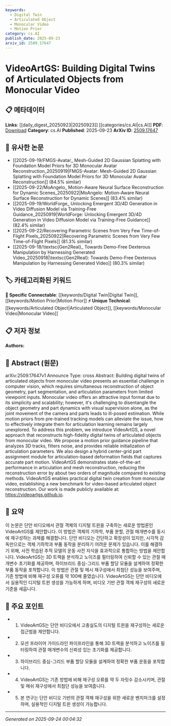 ```yaml
---
keywords:
  - Digital Twin
  - Articulated Object
  - Monocular Video
  - Motion Prior
category: cs.AI
publish_date: 2025-09-23
arxiv_id: 2509.17647
---
```


<!-- KEYWORD_LINKING_METADATA:
{
  "processed_timestamp": "2025-09-24T00:04:32.852191",
  "vocabulary_version": "1.0",
  "selected_keywords": [
    "Digital Twin",
    "Articulated Object",
    "Monocular Video",
    "Motion Prior"
  ],
  "rejected_keywords": [],
  "similarity_scores": {
    "Digital Twin": 0.8,
    "Articulated Object": 0.78,
    "Monocular Video": 0.75,
    "Motion Prior": 0.77
  },
  "extraction_method": "AI_prompt_based",
  "budget_applied": true,
  "candidates_json": {
    "candidates": [
      {
        "surface": "digital twins",
        "canonical": "Digital Twin",
        "aliases": [
          "virtual twin",
          "digital replica"
        ],
        "category": "specific_connectable",
        "rationale": "Digital twins are increasingly relevant in computer vision for modeling and simulation, providing strong linkage opportunities.",
        "novelty_score": 0.65,
        "connectivity_score": 0.82,
        "specificity_score": 0.78,
        "link_intent_score": 0.8
      },
      {
        "surface": "articulated objects",
        "canonical": "Articulated Object",
        "aliases": [
          "jointed object",
          "linked object"
        ],
        "category": "unique_technical",
        "rationale": "Articulated objects are a specialized focus within computer vision, offering unique insights into object dynamics.",
        "novelty_score": 0.72,
        "connectivity_score": 0.67,
        "specificity_score": 0.85,
        "link_intent_score": 0.78
      },
      {
        "surface": "monocular video",
        "canonical": "Monocular Video",
        "aliases": [
          "single-camera video",
          "single-view video"
        ],
        "category": "unique_technical",
        "rationale": "Monocular video is a distinct input format in vision tasks, crucial for understanding single-camera dynamics.",
        "novelty_score": 0.68,
        "connectivity_score": 0.7,
        "specificity_score": 0.8,
        "link_intent_score": 0.75
      },
      {
        "surface": "motion prior",
        "canonical": "Motion Prior",
        "aliases": [
          "movement prior",
          "dynamic prior"
        ],
        "category": "specific_connectable",
        "rationale": "Motion priors are essential for improving model predictions in dynamic environments, linking to broader motion analysis.",
        "novelty_score": 0.6,
        "connectivity_score": 0.79,
        "specificity_score": 0.72,
        "link_intent_score": 0.77
      }
    ],
    "ban_list_suggestions": [
      "method",
      "performance",
      "reconstruction error"
    ]
  },
  "decisions": [
    {
      "candidate_surface": "digital twins",
      "resolved_canonical": "Digital Twin",
      "decision": "linked",
      "scores": {
        "novelty": 0.65,
        "connectivity": 0.82,
        "specificity": 0.78,
        "link_intent": 0.8
      }
    },
    {
      "candidate_surface": "articulated objects",
      "resolved_canonical": "Articulated Object",
      "decision": "linked",
      "scores": {
        "novelty": 0.72,
        "connectivity": 0.67,
        "specificity": 0.85,
        "link_intent": 0.78
      }
    },
    {
      "candidate_surface": "monocular video",
      "resolved_canonical": "Monocular Video",
      "decision": "linked",
      "scores": {
        "novelty": 0.68,
        "connectivity": 0.7,
        "specificity": 0.8,
        "link_intent": 0.75
      }
    },
    {
      "candidate_surface": "motion prior",
      "resolved_canonical": "Motion Prior",
      "decision": "linked",
      "scores": {
        "novelty": 0.6,
        "connectivity": 0.79,
        "specificity": 0.72,
        "link_intent": 0.77
      }
    }
  ]
}
-->

# VideoArtGS: Building Digital Twins of Articulated Objects from Monocular Video

## 📋 메타데이터

**Links**: [[daily_digest_20250923|20250923]] [[categories/cs.AI|cs.AI]]
**PDF**: [Download](https://arxiv.org/pdf/2509.17647.pdf)
**Category**: cs.AI
**Published**: 2025-09-23
**ArXiv ID**: [2509.17647](https://arxiv.org/abs/2509.17647)

## 🔗 유사한 논문
- [[2025-09-19/FMGS-Avatar_ Mesh-Guided 2D Gaussian Splatting with Foundation Model Priors for 3D Monocular Avatar Reconstruction_20250919|FMGS-Avatar: Mesh-Guided 2D Gaussian Splatting with Foundation Model Priors for 3D Monocular Avatar Reconstruction]] (84.5% similar)
- [[2025-09-22/MoAngelo_ Motion-Aware Neural Surface Reconstruction for Dynamic Scenes_20250922|MoAngelo: Motion-Aware Neural Surface Reconstruction for Dynamic Scenes]] (83.4% similar)
- [[2025-09-19/WorldForge_ Unlocking Emergent 3D/4D Generation in Video Diffusion Model via Training-Free Guidance_20250919|WorldForge: Unlocking Emergent 3D/4D Generation in Video Diffusion Model via Training-Free Guidance]] (82.4% similar)
- [[2025-09-22/Recovering Parametric Scenes from Very Few Time-of-Flight Pixels_20250922|Recovering Parametric Scenes from Very Few Time-of-Flight Pixels]] (81.3% similar)
- [[2025-09-18/\textsc{Gen2Real}_ Towards Demo-Free Dexterous Manipulation by Harnessing Generated Video_20250918|\textsc{Gen2Real}: Towards Demo-Free Dexterous Manipulation by Harnessing Generated Video]] (80.3% similar)

## 🏷️ 카테고리화된 키워드
**🔗 Specific Connectable**: [[keywords/Digital Twin|Digital Twin]], [[keywords/Motion Prior|Motion Prior]]
**⚡ Unique Technical**: [[keywords/Articulated Object|Articulated Object]], [[keywords/Monocular Video|Monocular Video]]

## 📋 저자 정보

**Authors:** 

## 📄 Abstract (원문)

arXiv:2509.17647v1 Announce Type: cross 
Abstract: Building digital twins of articulated objects from monocular video presents an essential challenge in computer vision, which requires simultaneous reconstruction of object geometry, part segmentation, and articulation parameters from limited viewpoint inputs. Monocular video offers an attractive input format due to its simplicity and scalability; however, it's challenging to disentangle the object geometry and part dynamics with visual supervision alone, as the joint movement of the camera and parts leads to ill-posed estimation. While motion priors from pre-trained tracking models can alleviate the issue, how to effectively integrate them for articulation learning remains largely unexplored. To address this problem, we introduce VideoArtGS, a novel approach that reconstructs high-fidelity digital twins of articulated objects from monocular video. We propose a motion prior guidance pipeline that analyzes 3D tracks, filters noise, and provides reliable initialization of articulation parameters. We also design a hybrid center-grid part assignment module for articulation-based deformation fields that captures accurate part motion. VideoArtGS demonstrates state-of-the-art performance in articulation and mesh reconstruction, reducing the reconstruction error by about two orders of magnitude compared to existing methods. VideoArtGS enables practical digital twin creation from monocular video, establishing a new benchmark for video-based articulated object reconstruction. Our work is made publicly available at: https://videoartgs.github.io.

## 📝 요약

이 논문은 단안 비디오에서 관절 객체의 디지털 트윈을 구축하는 새로운 방법론인 VideoArtGS를 제안합니다. 이 방법은 객체의 기하학, 부품 분할, 관절 매개변수를 동시에 재구성하는 과제를 해결합니다. 단안 비디오는 간단하고 확장성이 있지만, 시각적 감독만으로는 객체 기하학과 부품 동작을 분리하기 어려운 문제가 있습니다. 이를 해결하기 위해, 사전 학습된 추적 모델의 운동 사전 지식을 효과적으로 통합하는 방법을 제안합니다. VideoArtGS는 3D 트랙을 분석하고 노이즈를 필터링하여 신뢰할 수 있는 관절 매개변수 초기화를 제공하며, 하이브리드 중심-그리드 부품 할당 모듈을 설계하여 정확한 부품 동작을 포착합니다. 이 방법은 관절 및 메시 재구성에서 최첨단 성능을 보여주며, 기존 방법에 비해 재구성 오류를 약 100배 줄였습니다. VideoArtGS는 단안 비디오에서 실용적인 디지털 트윈 생성을 가능하게 하며, 비디오 기반 관절 객체 재구성의 새로운 기준을 세웁니다.

## 🎯 주요 포인트

- 1. VideoArtGS는 단안 비디오에서 고충실도의 디지털 트윈을 재구성하는 새로운 접근법을 제안합니다.
- 2. 모션 프라이어 가이드라인 파이프라인을 통해 3D 트랙을 분석하고 노이즈를 필터링하여 관절 매개변수의 신뢰성 있는 초기화를 제공합니다.
- 3. 하이브리드 중심-그리드 부품 할당 모듈을 설계하여 정확한 부품 운동을 포착합니다.
- 4. VideoArtGS는 기존 방법에 비해 재구성 오류를 약 두 자릿수 감소시키며, 관절 및 메쉬 재구성에서 최첨단 성능을 보여줍니다.
- 5. 본 연구는 단안 비디오 기반의 관절 객체 재구성을 위한 새로운 벤치마크를 설정하며, 실용적인 디지털 트윈 생성이 가능합니다.


---

*Generated on 2025-09-24 00:04:32*